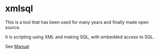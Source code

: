# xmlsql

This is a tool that has been used for many years and finally made open source.

It is scripting using XML and making SQL, with embedded access to SQL.

See [Manual](xmlsql.md)
